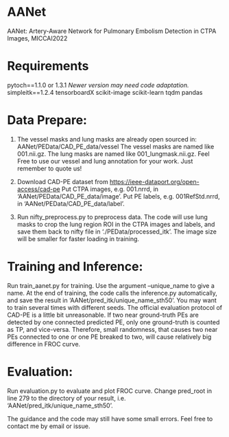# AANet
AANet: Artery-Aware Network for Pulmonary Embolism Detection in CTPA Images, MICCAI2022

# Requirements
pytoch==1.1.0 or 1.3.1 *Newer version may need code adaptation.*
simpleitk==1.2.4
tensorboardX
scikit-image
scikit-learn
tqdm
pandas

# Data Prepare:
1.	The vessel masks and lung masks are already open sourced in:
AANet/PEData/CAD_PE_data/vessel
The vessel masks are named like 001.nii.gz. The lung masks are named like 001_lungmask.nii.gz.
Feel Free to use our vessel and lung annotation for your work. Just remember to quote us!

2.	Download CAD-PE dataset from https://ieee-dataport.org/open-access/cad-pe
Put CTPA images, e.g. 001.nrrd, in ‘AANet/PEData/CAD_PE_data/image’.
Put PE labels, e.g. 001RefStd.nrrd, in ‘AANet/PEData/CAD_PE_data/label’.

3.	Run nifty_preprocess.py to preprocess data. The code will use lung masks to crop the lung region ROI in the CTPA images and labels, and save them back to nifty file in ‘./PEData/processed_itk’. The image size will be smaller for faster loading in training.

# Training and Inference:
Run train_aanet.py for training. Use the argument –unique_name to give a name. At the end of training, the code calls the inference.py automatically, and save the result in ‘AANet/pred_itk/unique_name_sth50’. 
You may want to train several times with different seeds. The official evaluation protocol of CAD-PE is a little bit unreasonable. If two near ground-truth PEs are detected by one connected predicted PE, only one ground-truth is counted as TP, and vice-versa. Therefore, small randomness, that causes two near PEs connected to one or one PE breaked to two, will cause relatively big difference in FROC curve.

# Evaluation:
Run evaluation.py to evaluate and plot FROC curve. Change pred_root in line 279 to the directory of your result, i.e. ‘AANet/pred_itk/unique_name_sth50’.

The guidance and the code may still have some small errors. Feel free to contact me by email or issue.





